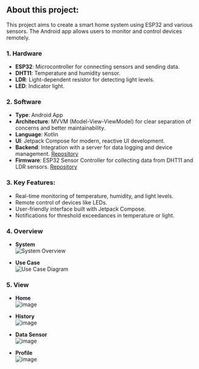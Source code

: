 ## About this project:
This project aims to create a smart home system using ESP32 and various sensors. The Android app allows users to monitor and control devices remotely.

### 1. Hardware
   - **ESP32**: Microcontroller for connecting sensors and sending data.
   - **DHT11**: Temperature and humidity sensor.
   - **LDR**: Light-dependent resistor for detecting light levels.
   - **LED**: Indicator light.

### 2. Software
   - **Type**: Android App
   - **Architecture**: MVVM (Model-View-ViewModel) for clear separation of concerns and better maintainability.
   - **Language**: Kotlin
   - **UI**: Jetpack Compose for modern, reactive UI development.
   - **Backend**: Integration with a server for data logging and device management. [Repository](https://github.com/Maybetuandat/back_end_iot)
   - **Firmware**: ESP32 Sensor Controller for collecting data from DHT11 and LDR sensors. [Repository](https://github.com/Maybetuandat/iot_ioplatform)


   
### 3. Key Features:
   - Real-time monitoring of temperature, humidity, and light levels.
   - Remote control of devices like LEDs.
   - User-friendly interface built with Jetpack Compose.
   - Notifications for threshold exceedances in temperature or light.
### 4. Overview
   - **System**  
     ![System Overview](https://github.com/user-attachments/assets/ec417ef5-3358-4a50-8336-881a7d91dd39 "Tổng quan hệ thống")
     

   - **Use Case**  
     ![Use Case Diagram](https://github.com/user-attachments/assets/d4cd50f5-a95e-41ed-9eda-04d60db6acbf "Use Case Diagram")
     


### 5. View
   - **Home**  
     ![image](https://github.com/user-attachments/assets/6125bde2-209a-4751-840b-d19e27156f50)


     
   - **History**  
     ![image](https://github.com/user-attachments/assets/51a99689-7531-4faa-a7e4-dc91aa800732)

     
   - **Data Sensor**  
     ![image](https://github.com/user-attachments/assets/1e6b3b23-35b8-4877-9525-e81c8593aa05)


     
   - **Profile**  
     ![image](https://github.com/user-attachments/assets/2cb96199-cb95-4394-bb29-2ae38a242c13)



